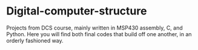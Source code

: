 # Digital-computer-structure
Projects from DCS course, mainly written in MSP430 assembly, C, and Python. Here you will find both final codes that build off one another, in an orderly fashioned way.
